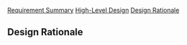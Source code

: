 [Requirement Summary](https://github.com/VT-Zhang/get-a-room/index.md) [High-Level Design](https://github.com/VT-Zhang/get-a-room/high_level_design.md) [Design Rationale](https://github.com/VT-Zhang/get-a-room/design_rationale.md)

## Design Rationale
